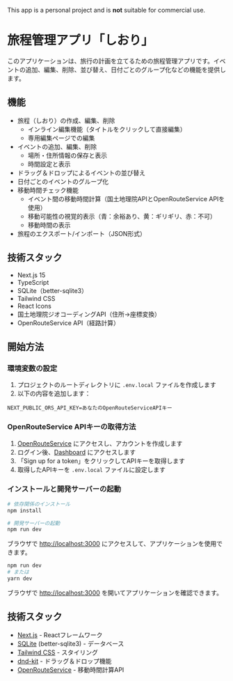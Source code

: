 This app is a personal project and is **not** suitable for commercial use.

# 旅程管理アプリ「しおり」

このアプリケーションは、旅行の計画を立てるための旅程管理アプリです。イベントの追加、編集、削除、並び替え、日付ごとのグループ化などの機能を提供します。

## 機能

- 旅程（しおり）の作成、編集、削除
  - インライン編集機能（タイトルをクリックして直接編集）
  - 専用編集ページでの編集
- イベントの追加、編集、削除
  - 場所・住所情報の保存と表示
  - 時間設定と表示
- ドラッグ＆ドロップによるイベントの並び替え
- 日付ごとのイベントのグループ化
- 移動時間チェック機能
  - イベント間の移動時間計算（国土地理院APIとOpenRouteService APIを使用）
  - 移動可能性の視覚的表示（青：余裕あり、黄：ギリギリ、赤：不可）
  - 移動時間の表示
- 旅程のエクスポート/インポート（JSON形式）

## 技術スタック

- Next.js 15
- TypeScript
- SQLite（better-sqlite3）
- Tailwind CSS
- React Icons
- 国土地理院ジオコーディングAPI（住所→座標変換）
- OpenRouteService API（経路計算）

## 開始方法

### 環境変数の設定

1. プロジェクトのルートディレクトリに `.env.local` ファイルを作成します
2. 以下の内容を追加します：

```
NEXT_PUBLIC_ORS_API_KEY=あなたのOpenRouteServiceAPIキー
```

### OpenRouteService APIキーの取得方法

1. [OpenRouteService](https://openrouteservice.org/) にアクセスし、アカウントを作成します
2. ログイン後、[Dashboard](https://openrouteservice.org/dev/#/home) にアクセスします
3. 「Sign up for a token」をクリックしてAPIキーを取得します
4. 取得したAPIキーを `.env.local` ファイルに設定します

### インストールと開発サーバーの起動

```bash
# 依存関係のインストール
npm install

# 開発サーバーの起動
npm run dev
```

ブラウザで [http://localhost:3000](http://localhost:3000) にアクセスして、アプリケーションを使用できます。

```bash
npm run dev
# または
yarn dev
```

ブラウザで [http://localhost:3000](http://localhost:3000) を開いてアプリケーションを確認できます。

## 技術スタック

- [Next.js](https://nextjs.org) - Reactフレームワーク
- [SQLite](https://www.sqlite.org/) (better-sqlite3) - データベース
- [Tailwind CSS](https://tailwindcss.com) - スタイリング
- [dnd-kit](https://dndkit.com/) - ドラッグ＆ドロップ機能
- [OpenRouteService](https://openrouteservice.org/) - 移動時間計算API